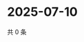# 2025-07-10

共 0 条

<!-- BEGIN ZHIHUQUESTIONS -->
<!-- 最后更新时间 Thu Jul 10 2025 15:13:55 GMT+0800 (China Standard Time) -->

<!-- END ZHIHUQUESTIONS -->
